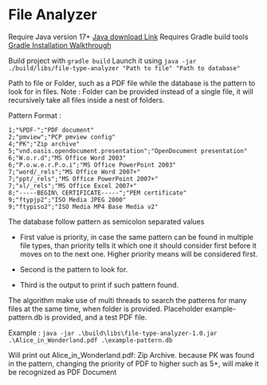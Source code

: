 # File Analyzer

Require Java version 17+ <a href="https://www.oracle.com/de/java/technologies/downloads/">Java download Link</a>
Requires Gradle build tools <a href="https://gradle.org/install/">Gradle Installation Walkthrough</a>

Build project with `gradle build`
Launch it using `java -jar ./build/libs/file-type-analyzer "Path to file" "Path to database"` 

Path to file or Folder, such as a PDF file while the database is the pattern to look for in files.
Note : Folder can be provided instead of a single file, it will recursively take all files inside a nest of folders.

Pattern Format :
```
1;"%PDF-";"PDF document"
2;"pmview";"PCP pmview config"
4;"PK";"Zip archive"
5;"vnd.oasis.opendocument.presentation";"OpenDocument presentation"
6;"W.o.r.d";"MS Office Word 2003"
6;"P.o.w.e.r.P.o.i";"MS Office PowerPoint 2003"
7;"word/_rels";"MS Office Word 2007+"
7;"ppt/_rels";"MS Office PowerPoint 2007+"
7;"xl/_rels";"MS Office Excel 2007+"
8;"-----BEGIN\ CERTIFICATE-----";"PEM certificate"
9;"ftypjp2";"ISO Media JPEG 2000"
9;"ftypiso2";"ISO Media MP4 Base Media v2"
```

The database follow pattern as semicolon separated values

- First value is priority, in case the same pattern can be found in multiple file types, than priority tells it which one it should consider first before it moves on to the next one.
Higher priority means will be considered first.

- Second is the pattern to look for.

- Third is the output to print if such pattern found.

The algorithm make use of multi threads to search the patterns for many files at the same time, when folder is provided.
Placeholder example-pattern.db is provided, and a test PDF file.

Example :
`java -jar .\build\libs\file-type-analyzer-1.0.jar .\Alice_in_Wonderland.pdf .\example-pattern.db`

Will print out Alice_in_Wonderland.pdf: Zip Archive. because PK was found in the pattern, changing the priority of PDF to higher such as 5+, will make it be recognized as PDF Document

